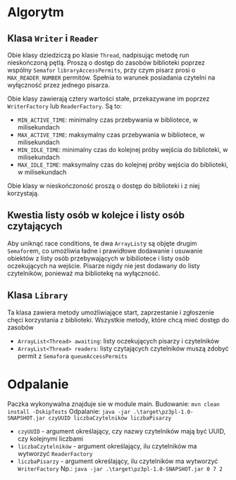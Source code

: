 # Algorytm
## Klasa `Writer` i  `Reader`
Obie klasy dziedziczą po klasie `Thread`, nadpisując metodę run nieskończoną pętlą.
Proszą o dostęp do zasobów biblioteki poprzez wspólny `Semafor` `libraryAccessPermits`, przy czym pisarz prosi o 
`MAX_READER_NUMBER` permitów.
Spełnia to warunek posiadania czytelni na wyłączność przez jednego pisarza.

Obie klasy zawierają cztery wartości stałe, przekazywane im poprzez `WriterFactory` lub `ReaderFactory`.
Są to:
- `MIN_ACTIVE_TIME`: minimalny czas przebywania w bibliotece, w milisekundach
- `MAX_ACTIVE_TIME`: maksymalny czas przebywania w bibliotece, w milisekundach
- `MIN_IDLE_TIME`: minimalny czas do kolejnej próby wejścia do biblioteki, w milisekundach
- `MAX_IDLE_TIME`: maksymalny czas do kolejnej próby wejścia do biblioteki, w milisekundach

Obie klasy w nieskończoność proszą o dostęp do biblioteki i z niej korzystają.

## Kwestia listy osób w kolejce i listy osób czytających
Aby uniknąć race conditions, te dwa `ArrayList`y są objęte drugim `Semafor`em, co umożliwia ładne i prawidłowe dodawanie
i usuwanie obiektów z listy osób przebywających w bibiliotece i listy osób oczekujących na wejście. Pisarze nigdy nie jest
dodawany do listy czytelników, ponieważ ma bibliotekę na wyłączność.

## Klasa `Library`
Ta klasa zawiera metody umożliwiające start, zaprzestanie i zgłoszenie chęci korzystania z biblioteki. Wszystkie metody,
które chcą mieć dostęp do zasobów 
- `ArrayList<Thread> awaiting`: listy oczekujących pisarzy i czytelników
- `ArrayList<Thread> readers`: listy czytających czytelników
muszą zdobyć permit z `Semafor`a `queueAccessPermits`

# Odpalanie
Paczka wykonywalna znajduje sie w module main. 
Budowanie: `mvn clean install -DskipTests`
Odpalanie: `java -jar .\target\pz3pl-1.0-SNAPSHOT.jar czyUUID liczbaCzytelników liczbaPisarzy`
- `czyUUID` - argument określający, czy nazwy czytelników mają być UUID, czy kolejnymi liczbami
- `liczbaCzytelników` - argument określający, ilu czytelników ma wytworzyć `ReaderFactory`
- `liczbaPisarzy` - argument określający, ilu czytelników ma wytworzyć `WriterFactory`
Np.: `java -jar .\target\pz3pl-1.0-SNAPSHOT.jar 0 7 2`   